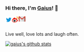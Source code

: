 ### Hi there, I'm [Gaius](https://qiwenbo.com)! 👋

<a href="https://twitter.com/gaius_qi">
  <img align="left" alt="Gaius | Twitter" width="21px" src="https://raw.githubusercontent.com/gaius-qi/gaius-qi/main/assets/twitter.svg" />
</a>

<a href="https://weibo.com/2037081677">
  <img align="left" alt="Gaius | Weibo" width="21px" src="https://raw.githubusercontent.com/gaius-qi/gaius-qi/main/assets/weibo.svg" />
</a>

<a href="mailto:gaius.qi@gmail.com">
  <img align="left" alt="Gaius | Gmail" width="21px" src="https://raw.githubusercontent.com/gaius-qi/gaius-qi/main/assets/gmail.svg" />
</a>

<br />
<br />

Live well, love lots and laugh often.

[![gaius's github stats](https://github-readme-stats.vercel.app/api?username=gaius-qi&show_icons=true&include_all_commits=true&theme=dracula)](https://github.com/gaius-qi)
